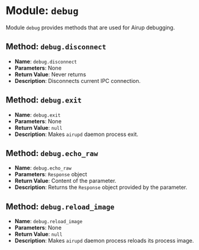 # Module: `debug`
Module `debug` provides methods that are used for Airup debugging.

## Method: `debug.disconnect`
 - **Name**: `debug.disconnect`
 - **Parameters**: None
 - **Return Value**: Never returns
 - **Description**: Disconnects current IPC connection.

## Method: `debug.exit`
 - **Name**: `debug.exit`
 - **Parameters**: None
 - **Return Value**: `null`
 - **Description**: Makes `airupd` daemon process exit.

## Method: `debug.echo_raw`
 - **Name**: `debug.echo_raw`
 - **Parameters**: `Response` object
 - **Return Value**: Content of the parameter.
 - **Description**: Returns the `Response` object provided by the parameter.

## Method: `debug.reload_image`
 - **Name**: `debug.reload_image`
 - **Parameters**: None
 - **Return Value**: `null`
 - **Description**: Makes `airupd` daemon process reloads its process image.